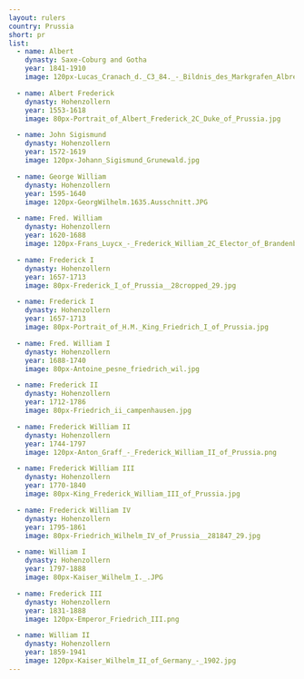 ```yaml
---
layout: rulers
country: Prussia
short: pr
list:
  - name: Albert
    dynasty: Saxe-Coburg and Gotha
    year: 1841-1910
    image: 120px-Lucas_Cranach_d._C3_84._-_Bildnis_des_Markgrafen_Albrecht_von_Brandenburg-Ansbach__28Herzog_Anton_Ulrich-Museum_29.jpg

  - name: Albert Frederick
    dynasty: Hohenzollern
    year: 1553-1618
    image: 80px-Portrait_of_Albert_Frederick_2C_Duke_of_Prussia.jpg

  - name: John Sigismund
    dynasty: Hohenzollern
    year: 1572-1619
    image: 120px-Johann_Sigismund_Grunewald.jpg

  - name: George William
    dynasty: Hohenzollern
    year: 1595-1640
    image: 120px-GeorgWilhelm.1635.Ausschnitt.JPG

  - name: Fred. William
    dynasty: Hohenzollern
    year: 1620-1688
    image: 120px-Frans_Luycx_-_Frederick_William_2C_Elector_of_Brandenburg_2C_at_three-quarter-length.jpg

  - name: Frederick I
    dynasty: Hohenzollern
    year: 1657-1713
    image: 80px-Frederick_I_of_Prussia__28cropped_29.jpg

  - name: Frederick I
    dynasty: Hohenzollern
    year: 1657-1713
    image: 80px-Portrait_of_H.M._King_Friedrich_I_of_Prussia.jpg

  - name: Fred. William I
    dynasty: Hohenzollern
    year: 1688-1740
    image: 80px-Antoine_pesne_friedrich_wil.jpg

  - name: Frederick II
    dynasty: Hohenzollern
    year: 1712-1786
    image: 80px-Friedrich_ii_campenhausen.jpg

  - name: Frederick William II
    dynasty: Hohenzollern
    year: 1744-1797
    image: 120px-Anton_Graff_-_Frederick_William_II_of_Prussia.png

  - name: Frederick William III
    dynasty: Hohenzollern
    year: 1770-1840
    image: 80px-King_Frederick_William_III_of_Prussia.jpg

  - name: Frederick William IV
    dynasty: Hohenzollern
    year: 1795-1861
    image: 80px-Friedrich_Wilhelm_IV_of_Prussia__281847_29.jpg

  - name: William I
    dynasty: Hohenzollern
    year: 1797-1888
    image: 80px-Kaiser_Wilhelm_I._.JPG

  - name: Frederick III
    dynasty: Hohenzollern
    year: 1831-1888
    image: 120px-Emperor_Friedrich_III.png

  - name: William II
    dynasty: Hohenzollern
    year: 1859-1941
    image: 120px-Kaiser_Wilhelm_II_of_Germany_-_1902.jpg
---
```

